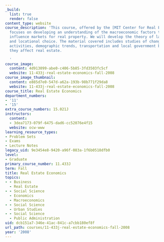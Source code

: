 ```yaml
---
_build:
  list: true
  render: false
content_type: website
course_description: 'This course, offered by the [MIT Center for Real Estate](http://web.mit.edu/cre/),
  focuses on developing an understanding of the macroeconomic factors that shape and
  influence markets for real property. We will develop the theory of land markets
  and locational choice. The material covered includes studies of changing economic
  activities, demographic trends, transportation and local government behavior as
  they affect real estate.

  '
course_image:
  content: 4d913099-abe0-c406-5b85-3fd3503fc5cf
  website: 11-433j-real-estate-economics-fall-2008
course_image_thumbnail:
  content: e885d7e0-547d-a62a-193b-98b771f29da8
  website: 11-433j-real-estate-economics-fall-2008
course_title: Real Estate Economics
department_numbers:
- '11'
- '15'
extra_course_numbers: 15.021J
instructors:
  content:
  - 3dea7173-079f-6475-dad6-cc52076e4f15
  website: ocw-www
learning_resource_types:
- Problem Sets
- Exams
- Lecture Notes
legacy_uid: 9e3454e8-9420-a96f-083a-1f6b0518dfb0
level:
- Graduate
primary_course_number: 11.433J
term: Fall
title: Real Estate Economics
topics:
- - Business
  - Real Estate
- - Social Science
  - Economics
  - Macroeconomics
- - Social Science
  - Urban Studies
- - Social Science
  - Public Administration
uid: dcb151a7-346e-41ac-841c-a7cbb180ef8f
url_path: courses/11-433j-real-estate-economics-fall-2008
year: '2008'
---
```

